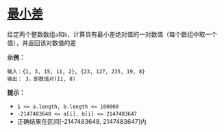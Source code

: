 # [最小差](https://leetcode-cn.com/problems/smallest-difference-lcci/)

给定两个整数数组`a`和`b`，计算具有最小差绝对值的一对数值（每个数组中取一个值），并返回该对数值的差

**示例：**

```
输入：{1, 3, 15, 11, 2}, {23, 127, 235, 19, 8}
输出： 3，即数值对(11, 8)
```

**提示：**

- `1 <= a.length, b.length <= 100000`
- `-2147483648 <= a[i], b[i] <= 2147483647`
- 正确结果在区间[-2147483648, 2147483647]内